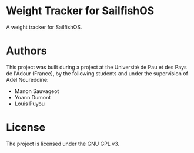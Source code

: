 # Weight Tracker for SailfishOS

A weight tracker for SailfishOS.

# Authors

This project was built during a project at the Université de Pau et des Pays de l'Adour (France), by the following students and under the supervision of Adel Noureddine:
- Manon Sauvageot
- Yoann Dumont
- Louis Puyou

# License

The project is licensed under the GNU GPL v3.
